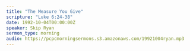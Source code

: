 ```yaml
---
title: "The Measure You Give"
scripture: "Luke 6:24-38"
date: 1992-10-04T00:00:00Z
speaker: Skip Ryan
sermon_type: morning
audio: https://pcpcmorningsermons.s3.amazonaws.com/19921004ryan.mp3 
---
```



